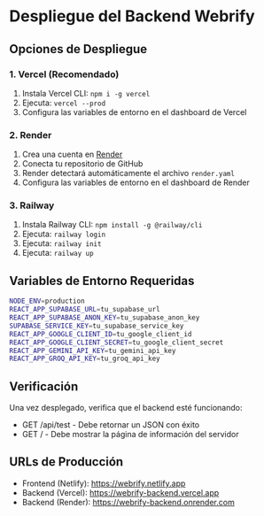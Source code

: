 # Despliegue del Backend Webrify

## Opciones de Despliegue

### 1. Vercel (Recomendado)
1. Instala Vercel CLI: `npm i -g vercel`
2. Ejecuta: `vercel --prod`
3. Configura las variables de entorno en el dashboard de Vercel

### 2. Render
1. Crea una cuenta en [Render](https://render.com)
2. Conecta tu repositorio de GitHub
3. Render detectará automáticamente el archivo `render.yaml`
4. Configura las variables de entorno en el dashboard de Render

### 3. Railway
1. Instala Railway CLI: `npm install -g @railway/cli`
2. Ejecuta: `railway login`
3. Ejecuta: `railway init`
4. Ejecuta: `railway up`

## Variables de Entorno Requeridas

```bash
NODE_ENV=production
REACT_APP_SUPABASE_URL=tu_supabase_url
REACT_APP_SUPABASE_ANON_KEY=tu_supabase_anon_key
SUPABASE_SERVICE_KEY=tu_supabase_service_key
REACT_APP_GOOGLE_CLIENT_ID=tu_google_client_id
REACT_APP_GOOGLE_CLIENT_SECRET=tu_google_client_secret
REACT_APP_GEMINI_API_KEY=tu_gemini_api_key
REACT_APP_GROQ_API_KEY=tu_groq_api_key
```

## Verificación

Una vez desplegado, verifica que el backend esté funcionando:
- GET /api/test - Debe retornar un JSON con éxito
- GET / - Debe mostrar la página de información del servidor

## URLs de Producción

- Frontend (Netlify): https://webrify.netlify.app
- Backend (Vercel): https://webrify-backend.vercel.app
- Backend (Render): https://webrify-backend.onrender.com
